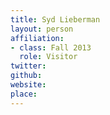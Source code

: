 ```yaml
---
title: Syd Lieberman
layout: person
affiliation:
- class: Fall 2013
  role: Visitor
twitter:
github:
website:
place:
---
```

